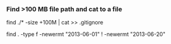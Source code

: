 ### Find >100 MB file path and cat to a file 
find ./* -size +100M | cat >> .gitignore

find . -type f -newermt "2013-06-01" \! -newermt "2013-06-20"
